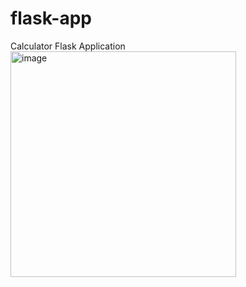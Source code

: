 # flask-app
Calculator Flask Application
<img width="361" alt="image" src="https://github.com/GraceAngela-ibm/flask-app/assets/142239733/4315bbbe-80ff-4517-b0dd-67d9288fe931">
